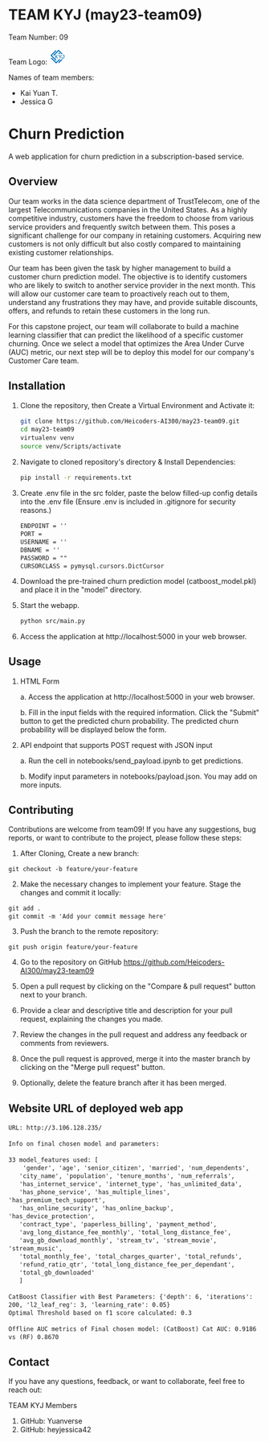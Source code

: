 # TEAM KYJ (may23-team09)

Team Number: 09

Team Logo: ![Logo](./src/static/assets/favicon-32x32.png)

Names of team members:
- Kai Yuan T.
- Jessica G


# Churn Prediction

A web application for churn prediction in a subscription-based service.

## Overview

Our team works in the data science department of TrustTelecom, one of the largest Telecommunications companies in the United States. As a highly competitive industry, customers have the freedom to choose from various service providers and frequently switch between them. This poses a significant challenge for our company in retaining customers. Acquiring new customers is not only difficult but also costly compared to maintaining existing customer relationships.

Our team has been given the task by higher management to build a customer churn prediction model. The objective is to identify customers who are likely to switch to another service provider in the next month. This will allow our customer care team to proactively reach out to them, understand any frustrations they may have, and provide suitable discounts, offers, and refunds to retain these customers in the long run.

For this capstone project, our team will collaborate to build a machine learning classifier that can predict the likelihood of a specific customer churning. Once we select a model that optimizes the Area Under Curve (AUC) metric, our next step will be to deploy this model for our company's Customer Care team.

## Installation

1. Clone the repository, then Create a Virtual Environment and Activate it:

    ```bash
    git clone https://github.com/Heicoders-AI300/may23-team09.git
    cd may23-team09
    virtualenv venv
    source venv/Scripts/activate
    ```

2. Navigate to cloned repository's directory & Install Dependencies:

    ```bash
    pip install -r requirements.txt
    ```

3. Create .env file in the src folder, paste the below filled-up config details into the .env file (Ensure .env is included in .gitignore for security reasons.)

    ```
    ENDPOINT = ''
    PORT = 
    USERNAME = ''
    DBNAME = ''
    PASSWORD = ""
    CURSORCLASS = pymysql.cursors.DictCursor
    ```

4. Download the pre-trained churn prediction model (catboost_model.pkl) and place it in the "model" directory.

5. Start the webapp.

    ```bash
    python src/main.py
    ```

6. Access the application at http://localhost:5000 in your web browser.

##  Usage

1. HTML Form

    a. Access the application at http://localhost:5000 in your web browser.

    b. Fill in the input fields with the required information. Click the "Submit" button to get the predicted churn probability. The predicted churn probability will be displayed below the form.

2. API endpoint that supports POST request with JSON input

    a. Run the cell in notebooks/send_payload.ipynb to get predictions.

    b. Modify input parameters in notebooks/payload.json. You may add on more inputs.

##  Contributing
Contributions are welcome from team09! If you have any suggestions, bug reports, or want to contribute to the project, please follow these steps:

1. After Cloning, Create a new branch: 
```
git checkout -b feature/your-feature
```

2. Make the necessary changes to implement your feature. Stage the changes and commit it locally:
```
git add . 
git commit -m 'Add your commit message here'
```

3. Push the branch to the remote repository: 
```
git push origin feature/your-feature
```

4. Go to the repository on GitHub https://github.com/Heicoders-AI300/may23-team09

5. Open a pull request by clicking on the "Compare & pull request" button next to your branch.

6. Provide a clear and descriptive title and description for your pull request, explaining the changes you made.

7. Review the changes in the pull request and address any feedback or comments from reviewers.

8. Once the pull request is approved, merge it into the master branch by clicking on the "Merge pull request" button.

9. Optionally, delete the feature branch after it has been merged.


## Website URL of deployed web app 

    URL: http://3.106.128.235/

    Info on final chosen model and parameters: 
    
    33 model_features used: [
        'gender', 'age', 'senior_citizen', 'married', 'num_dependents',
       'city_name', 'population', 'tenure_months', 'num_referrals',
       'has_internet_service', 'internet_type', 'has_unlimited_data',
       'has_phone_service', 'has_multiple_lines', 'has_premium_tech_support',
       'has_online_security', 'has_online_backup', 'has_device_protection',
       'contract_type', 'paperless_billing', 'payment_method',
       'avg_long_distance_fee_monthly', 'total_long_distance_fee',
       'avg_gb_download_monthly', 'stream_tv', 'stream_movie', 'stream_music',
       'total_monthly_fee', 'total_charges_quarter', 'total_refunds',
       'refund_ratio_qtr', 'total_long_distance_fee_per_dependant',
       'total_gb_downloaded'
       ]

    CatBoost Classifier with Best Parameters: {'depth': 6, 'iterations': 200, 'l2_leaf_reg': 3, 'learning_rate': 0.05}
    Optimal Threshold based on f1 score calculated: 0.3

    Offline AUC metrics of Final chosen model: (CatBoost) Cat AUC: 0.9186 vs (RF) 0.8670

##  Contact
If you have any questions, feedback, or want to collaborate, feel free to reach out:

TEAM KYJ Members
1. GitHub: Yuanverse
2. GitHub: heyjessica42


